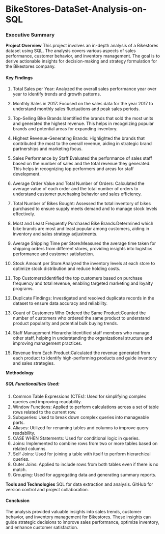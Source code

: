 # BikeStores-DataSet-Analysis-on-SQL

### **Executive Summary**

**Project Overview**
This project involves an in-depth analysis of a Bikestores dataset using SQL. The analysis covers various aspects of sales performance, customer behavior, and inventory management. The goal is to derive actionable insights for decision-making and strategy formulation for the Bikestores company.

#### Key Findings
1. Total Sales per Year:  Analyzed the overall sales performance year over year to identify trends and growth patterns.

2. Monthly Sales in 2017: Focused on the sales data for the year 2017 to understand monthly sales fluctuations and peak sales periods.

3. Top-Selling Bike Brands:Identified the brands that sold the most units and generated the highest revenue. This helps in recognizing popular brands and potential areas for expanding inventory.

4. Highest Revenue-Generating Brands: Highlighted the brands that contributed the most to the overall revenue, aiding in strategic brand partnerships and marketing focus.

5. Sales Performance by Staff:Evaluated the performance of sales staff based on the number of sales and the total revenue they generated. This helps in recognizing top performers and areas for staff development.

6. Average Order Value and Total Number of Orders: Calculated the average value of each order and the total number of orders to understand customer purchasing behavior and sales efficiency.

7. Total Number of Bikes Bought: Assessed the total inventory of bikes purchased to ensure supply meets demand and to manage stock levels effectively.

8. Most and Least Frequently Purchased Bike Brands:Determined which bike brands are most and least popular among customers, aiding in inventory and sales strategy adjustments.

9. Average Shipping Time per Store:Measured the average time taken for shipping orders from different stores, providing insights into logistics performance and customer satisfaction.

10. Stock Amount per Store:Analyzed the inventory levels at each store to optimize stock distribution and reduce holding costs.

11. Top Customers:Identified the top customers based on purchase frequency and total revenue, enabling targeted marketing and loyalty programs.

12. Duplicate Findings: Investigated and resolved duplicate records in the dataset to ensure data accuracy and reliability.

13. Count of Customers Who Ordered the Same Product:Counted the number of customers who ordered the same product to understand product popularity and potential bulk buying trends.

14. Staff Management Hierarchy:Identified staff members who manage other staff, helping in understanding the organizational structure and improving management practices.

15. Revenue from Each Product:Calculated the revenue generated from each product to identify high-performing products and guide inventory and sales strategies.

**Methodology**

##### SQL Functionalities Used:
1. Common Table Expressions (CTEs): Used for simplifying complex queries and improving readability.
2. Window Functions: Applied to perform calculations across a set of table rows related to the current row.
3. Subqueries: Used to break down complex queries into manageable parts.
4. Aliases: Utilized for renaming tables and columns to improve query readability.
5. CASE WHEN Statements: Used for conditional logic in queries.
6. Joins: Implemented to combine rows from two or more tables based on related columns.
7. Self Joins: Used for joining a table with itself to perform hierarchical queries.
8. Outer Joins: Applied to include rows from both tables even if there is no match.
9. Grouping: Used for aggregating data and generating summary reports.
    
**Tools and Technologies**
SQL for data extraction and analysis.
GitHub for version control and project collaboration.

#### Conclusion
The analysis provided valuable insights into sales trends, customer behavior, and inventory management for Bikestores. These insights can guide strategic decisions to improve sales performance, optimize inventory, and enhance customer satisfaction.
